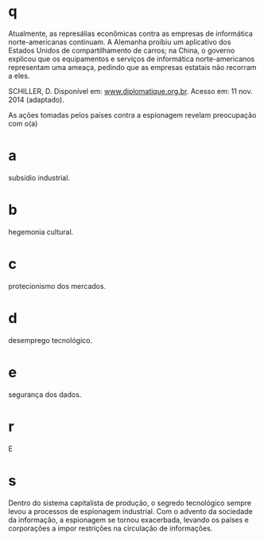 # q
Atualmente, as represálias econômicas contra as empresas de informática norte-americanas continuam. A Alemanha proibiu um aplicativo dos Estados Unidos de compartilhamento de carros; na China, o governo explicou que os equipamentos e serviços de informática norte-americanos representam uma ameaça, pedindo que as empresas estatais não recorram a eles.

SCHILLER, D. Disponível em: www.diplomatique.org.br. Acesso em: 11 nov. 2014 (adaptado).

As ações tomadas pelos países contra a espionagem revelam preocupação com o(a)

# a
subsídio industrial.

# b
hegemonia cultural.

# c
protecionismo dos mercados.

# d
desemprego tecnológico.

# e
segurança dos dados.

# r
E

# s
Dentro do sistema capitalista de produção, o segredo tecnológico sempre levou a processos de espionagem industrial. Com o advento da sociedade da informação, a espionagem se tornou exacerbada, levando os países e corporações a impor restrições na circulação de informações.
